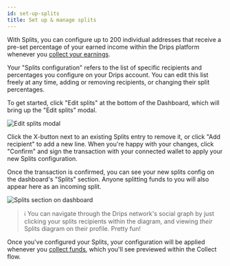 ```yaml
---
id: set-up-splits
title: Set up & manage splits
---
```


With Splits, you can configure up to 200 individual addresses that receive a pre-set percentage of your earned income within the Drips platform whenever you <a href="/docs/the-drips-app/manage-funds/collect-earnings" target="_blank">collect your earnings</a>.

Your "Splits configuration" refers to the list of specific recipients and percentages you configure on your Drips account. You can edit this list freely at any time, adding or removing recipients, or changing their split percentages.

To get started, click "Edit splits" at the bottom of the Dashboard, which will bring up the "Edit splits" modal.

![Edit splits modal](/img/drips-app/edit-splits/1.png)

Click the X-button next to an existing Splits entry to remove it, or click "Add recipient" to add a new line. When you're happy with your changes, click "Confirm" and sign the transaction with your connected wallet to apply your new Splits configuration.

Once the transaction is confirmed, you can see your new splits config on the dashboard's "Splits" section. Anyone splitting funds to you will also appear here as an incoming split.

![Splits section on dashboard](/img/drips-app/edit-splits/2.png)

> ℹ️ You can navigate through the Drips network's social graph by just clicking your splits recipients within the diagram, and viewing *their* Splits diagram on their profile. Pretty fun!

Once you've configured your Splits, your configuration will be applied whenever you <a href="/docs/the-drips-app/manage-funds/collect-earnings" target="_blank">collect funds</a>, which you'll see previewed within the Collect flow.
